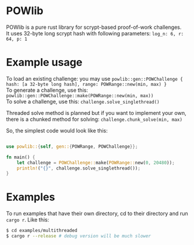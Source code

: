 # POWlib
POWlib is a pure rust library for scrypt-based proof-of-work challenges.  
It uses 32-byte long scrypt hash with following parameters: `log_n: 6, r: 64, p: 1`

# Example usage
To load an existing challenge: you may use `powlib::gen::POWChallenge { hash: [a 32-byte long hash], range: POWRange::new(min, max) }`  
To generate a challenge, use this: `powlib::gen::POWChallenge::make(POWRange::new(min, max))`  
To solve a challenge, use this: `challenge.solve_singlethread()`

Threaded solve method is planned but if you want to implement your own, there is a chunked method for solving: `challenge.chunk_solve(min, max)`

So, the simplest code would look like this:

```rust

use powlib::{self, gen::{POWRange, POWChallenge}};

fn main() {
    let challenge = POWChallenge::make(POWRange::new(0, 20480));
    println!("{}", challenge.solve_singlethread());
}

```

# Examples
To run examples that have their own directory, cd to their directory and run `cargo r`. Like this:

```sh
$ cd examples/multithreaded
$ cargo r --release # debug version will be much slower
```